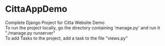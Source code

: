 # CittaAppDemo  
Complete Django Project for Citta Website Demo  
To run the project locally, go the directory containing 'manage.py' and run it "./manage.py runserver"  
To add Tasks to the project, add a task to the file "views.py"
